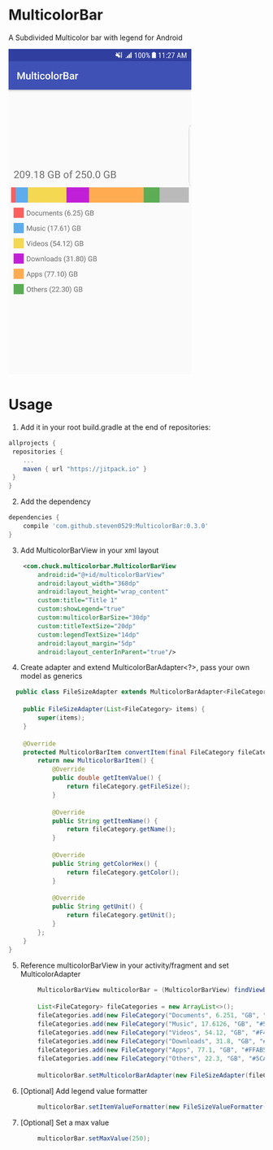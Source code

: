 # MulticolorBar
A Subdivided Multicolor bar with legend for Android

<img src="https://raw.githubusercontent.com/steven0529/MulticolorBar/master/multicolorbar.png" height=640 width=360 >

# Usage
1. Add it in your root build.gradle at the end of repositories:

```groovy
allprojects {
 repositories {
    ...
    maven { url "https://jitpack.io" }
 }
}
```

2. Add the dependency
```groovy
dependencies {
    compile 'com.github.steven0529:MulticolorBar:0.3.0'
}
```

3. Add MulticolorBarView in your xml layout
```xml
    <com.chuck.multicolorbar.MulticolorBarView
        android:id="@+id/multicolorBarView"
        android:layout_width="368dp"
        android:layout_height="wrap_content"
        custom:title="Title 1"
        custom:showLegend="true"
        custom:multicolorBarSize="30dp"
        custom:titleTextSize="20dp"
        custom:legendTextSize="14dp"
        android:layout_margin="5dp"
        android:layout_centerInParent="true"/>
```

4. Create adapter and extend MulticolorBarAdapter<?>, pass your own model as generics
```java
  public class FileSizeAdapter extends MulticolorBarAdapter<FileCategory> {

    public FileSizeAdapter(List<FileCategory> items) {
        super(items);
    }

    @Override
    protected MulticolorBarItem convertItem(final FileCategory fileCategory) {
        return new MulticolorBarItem() {
            @Override
            public double getItemValue() {
                return fileCategory.getFileSize();
            }

            @Override
            public String getItemName() {
                return fileCategory.getName();
            }

            @Override
            public String getColorHex() {
                return fileCategory.getColor();
            }

            @Override
            public String getUnit() {
                return fileCategory.getUnit();
            }
        };
    }
}
```

5. Reference multicolorBarView in your activity/fragment and set MulticolorAdapter
```java
        MulticolorBarView multicolorBar = (MulticolorBarView) findViewById(R.id.multicolorBarView);

        List<FileCategory> fileCategories = new ArrayList<>();
        fileCategories.add(new FileCategory("Documents", 6.251, "GB", "#FA5F5E"));
        fileCategories.add(new FileCategory("Music", 17.6126, "GB", "#5EACEC"));
        fileCategories.add(new FileCategory("Videos", 54.12, "GB", "#F4D851"));
        fileCategories.add(new FileCategory("Downloads", 31.8, "GB", "#C11FD7"));
        fileCategories.add(new FileCategory("Apps", 77.1, "GB", "#FFAB51"));
        fileCategories.add(new FileCategory("Others", 22.3, "GB", "#5CAD56"));

        multicolorBar.setMulticolorBarAdapter(new FileSizeAdapter(fileCategories));
```

6. [Optional] Add legend value formatter
```java
        multicolorBar.setItemValueFormatter(new FileSizeValueFormatter(Locale.US));
```

7. [Optional] Set a max value
```java
        multicolorBar.setMaxValue(250);
```
